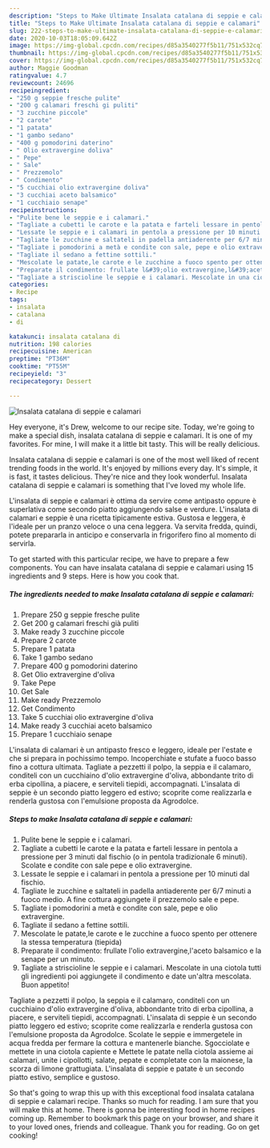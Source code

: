 ```yaml
---
description: "Steps to Make Ultimate Insalata catalana di seppie e calamari"
title: "Steps to Make Ultimate Insalata catalana di seppie e calamari"
slug: 222-steps-to-make-ultimate-insalata-catalana-di-seppie-e-calamari
date: 2020-10-03T18:05:09.642Z
image: https://img-global.cpcdn.com/recipes/d85a3540277f5b11/751x532cq70/insalata-catalana-di-seppie-e-calamari-recipe-main-photo.jpg
thumbnail: https://img-global.cpcdn.com/recipes/d85a3540277f5b11/751x532cq70/insalata-catalana-di-seppie-e-calamari-recipe-main-photo.jpg
cover: https://img-global.cpcdn.com/recipes/d85a3540277f5b11/751x532cq70/insalata-catalana-di-seppie-e-calamari-recipe-main-photo.jpg
author: Maggie Goodman
ratingvalue: 4.7
reviewcount: 24696
recipeingredient:
- "250 g seppie fresche pulite"
- "200 g calamari freschi gi puliti"
- "3 zucchine piccole"
- "2 carote"
- "1 patata"
- "1 gambo sedano"
- "400 g pomodorini daterino"
- " Olio extravergine doliva"
- " Pepe"
- " Sale"
- " Prezzemolo"
- " Condimento"
- "5 cucchiai olio extravergine doliva"
- "3 cucchiai aceto balsamico"
- "1 cucchiaio senape"
recipeinstructions:
- "Pulite bene le seppie e i calamari."
- "Tagliate a cubetti le carote e la patata e farteli lessare in pentola a pressione per 3 minuti dal fischio (o in pentola tradizionale 6 minuti). Scolate e condite con sale pepe e olio extravergine."
- "Lessate le seppie e i calamari in pentola a pressione per 10 minuti dal fischio."
- "Tagliate le zucchine e saltateli in padella antiaderente per 6/7 minuti a fuoco medio. A fine cottura aggiungete il prezzemolo sale e pepe."
- "Tagliate i pomodorini a metà e condite con sale, pepe e olio extravergine."
- "Tagliate il sedano a fettine sottili."
- "Mescolate le patate,le carote e le zucchine a fuoco spento per ottenere la stessa temperatura (tiepida)"
- "Preparate il condimento: frullate l&#39;olio extravergine,l&#39;aceto balsamico e la senape per un minuto."
- "Tagliate a striscioline le seppie e i calamari. Mescolate in una ciotola tutti gli ingredienti poi aggiungete il condimento e date un&#39;altra mescolata. Buon appetito!"
categories:
- Recipe
tags:
- insalata
- catalana
- di

katakunci: insalata catalana di 
nutrition: 198 calories
recipecuisine: American
preptime: "PT36M"
cooktime: "PT55M"
recipeyield: "3"
recipecategory: Dessert

---
```



![Insalata catalana di seppie e calamari](https://img-global.cpcdn.com/recipes/d85a3540277f5b11/751x532cq70/insalata-catalana-di-seppie-e-calamari-recipe-main-photo.jpg)

Hey everyone, it's Drew, welcome to our recipe site. Today, we're going to make a special dish, insalata catalana di seppie e calamari. It is one of my favorites. For mine, I will make it a little bit tasty. This will be really delicious.

Insalata catalana di seppie e calamari is one of the most well liked of recent trending foods in the world. It's enjoyed by millions every day. It's simple, it is fast, it tastes delicious. They're nice and they look wonderful. Insalata catalana di seppie e calamari is something that I've loved my whole life.

L&#39;insalata di seppie e calamari è ottima da servire come antipasto oppure è superlativa come secondo piatto aggiungendo salse e verdure. L&#39;insalata di calamari e seppie è una ricetta tipicamente estiva. Gustosa e leggera, è l&#39;ideale per un pranzo veloce o una cena leggera. Va servita fredda, quindi, potete prepararla in anticipo e conservarla in frigorifero fino al momento di servirla.


To get started with this particular recipe, we have to prepare a few components. You can have insalata catalana di seppie e calamari using 15 ingredients and 9 steps. Here is how you cook that.

<!--inarticleads1-->

##### The ingredients needed to make Insalata catalana di seppie e calamari:

1. Prepare 250 g seppie fresche pulite
1. Get 200 g calamari freschi già puliti
1. Make ready 3 zucchine piccole
1. Prepare 2 carote
1. Prepare 1 patata
1. Take 1 gambo sedano
1. Prepare 400 g pomodorini daterino
1. Get  Olio extravergine d&#39;oliva
1. Take  Pepe
1. Get  Sale
1. Make ready  Prezzemolo
1. Get  Condimento
1. Take 5 cucchiai olio extravergine d&#39;oliva
1. Make ready 3 cucchiai aceto balsamico
1. Prepare 1 cucchiaio senape


L&#39;insalata di calamari è un antipasto fresco e leggero, ideale per l&#39;estate e che si prepara in pochissimo tempo. Incoperchiate e stufate a fuoco basso fino a cottura ultimata. Tagliate a pezzetti il polpo, la seppia e il calamaro, conditeli con un cucchiaino d&#39;olio extravergine d&#39;oliva, abbondante trito di erba cipollina, a piacere, e serviteli tiepidi, accompagnati. L&#39;insalata di seppie è un secondo piatto leggero ed estivo; scoprite come realizzarla e renderla gustosa con l&#39;emulsione proposta da Agrodolce. 

<!--inarticleads2-->

##### Steps to make Insalata catalana di seppie e calamari:

1. Pulite bene le seppie e i calamari.
1. Tagliate a cubetti le carote e la patata e farteli lessare in pentola a pressione per 3 minuti dal fischio (o in pentola tradizionale 6 minuti). Scolate e condite con sale pepe e olio extravergine.
1. Lessate le seppie e i calamari in pentola a pressione per 10 minuti dal fischio.
1. Tagliate le zucchine e saltateli in padella antiaderente per 6/7 minuti a fuoco medio. A fine cottura aggiungete il prezzemolo sale e pepe.
1. Tagliate i pomodorini a metà e condite con sale, pepe e olio extravergine.
1. Tagliate il sedano a fettine sottili.
1. Mescolate le patate,le carote e le zucchine a fuoco spento per ottenere la stessa temperatura (tiepida)
1. Preparate il condimento: frullate l&#39;olio extravergine,l&#39;aceto balsamico e la senape per un minuto.
1. Tagliate a striscioline le seppie e i calamari. Mescolate in una ciotola tutti gli ingredienti poi aggiungete il condimento e date un&#39;altra mescolata. Buon appetito!


Tagliate a pezzetti il polpo, la seppia e il calamaro, conditeli con un cucchiaino d&#39;olio extravergine d&#39;oliva, abbondante trito di erba cipollina, a piacere, e serviteli tiepidi, accompagnati. L&#39;insalata di seppie è un secondo piatto leggero ed estivo; scoprite come realizzarla e renderla gustosa con l&#39;emulsione proposta da Agrodolce. Scolate le seppie e immergetele in acqua fredda per fermare la cottura e mantenerle bianche. Sgocciolate e mettete in una ciotola capiente e Mettete le patate nella ciotola assieme ai calamari, unite i cipollotti, salate, pepate e completate con la maionese, la scorza di limone grattugiata. L&#39;insalata di seppie e patate è un secondo piatto estivo, semplice e gustoso. 

So that's going to wrap this up with this exceptional food insalata catalana di seppie e calamari recipe. Thanks so much for reading. I am sure that you will make this at home. There is gonna be interesting food in home recipes coming up. Remember to bookmark this page on your browser, and share it to your loved ones, friends and colleague. Thank you for reading. Go on get cooking!
